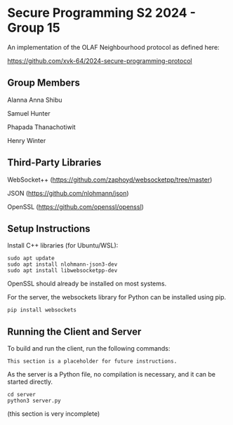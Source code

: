 # Secure Programming S2 2024 - Group 15

An implementation of the OLAF Neighbourhood protocol as defined here:

https://github.com/xvk-64/2024-secure-programming-protocol

## Group Members
Alanna Anna Shibu

Samuel Hunter

Phapada Thanachotiwit

Henry Winter

## Third-Party Libraries
WebSocket++ (https://github.com/zaphoyd/websocketpp/tree/master)

JSON (https://github.com/nlohmann/json)

OpenSSL (https://github.com/openssl/openssl)

## Setup Instructions
Install C++ libraries (for Ubuntu/WSL):

```
sudo apt update
sudo apt install nlohmann-json3-dev 
sudo apt install libwebsocketpp-dev
```

OpenSSL should already be installed on most systems.

For the server, the websockets library for Python can be installed using pip.

```
pip install websockets
```

## Running the Client and Server
To build and run the client, run the following commands:

```
This section is a placeholder for future instructions.
```

As the server is a Python file, no compilation is necessary, and it can be started directly.

```
cd server
python3 server.py
```

(this section is very incomplete)
